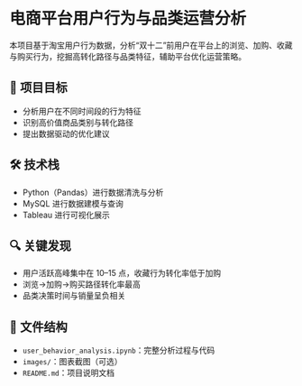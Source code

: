 # 电商平台用户行为与品类运营分析

本项目基于淘宝用户行为数据，分析“双十二”前用户在平台上的浏览、加购、收藏与购买行为，挖掘高转化路径与品类特征，辅助平台优化运营策略。

## 📌 项目目标
- 分析用户在不同时间段的行为特征
- 识别高价值商品类别与转化路径
- 提出数据驱动的优化建议

## 🛠 技术栈
- Python（Pandas）进行数据清洗与分析
- MySQL 进行数据建模与查询
- Tableau 进行可视化展示

## 🔍 关键发现
- 用户活跃高峰集中在 10–15 点，收藏行为转化率低于加购  
- 浏览→加购→购买路径转化率最高  
- 品类决策时间与销量呈负相关

## 📁 文件结构
- `user_behavior_analysis.ipynb`：完整分析过程与代码
- `images/`：图表截图（可选）
- `README.md`：项目说明文档


